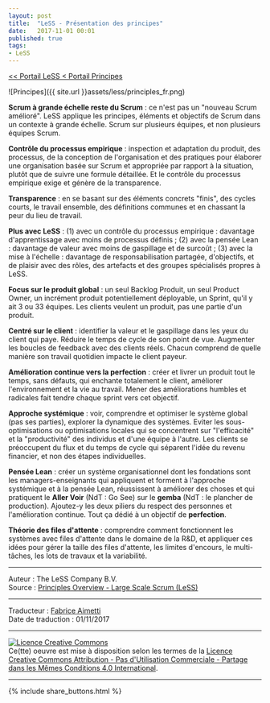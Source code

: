 ```yaml
---
layout: post
title:  "LeSS - Présentation des principes"
date:   2017-11-01 00:01
published: true
tags:
- LeSS
---
```


[<< Portail LeSS < Portail Principes](http://www.les-traducteurs-agiles.org/2016/12/28/less-portail-principes.html)

![Principes]({{ site.url }}assets/less/principles_fr.png)

**Scrum à grande échelle reste du Scrum** : ce n'est pas un "nouveau Scrum amélioré". LeSS applique les principes, éléments et objectifs de Scrum dans un contexte à grande échelle. Scrum sur plusieurs équipes, et non plusieurs équipes Scrum.

**Contrôle du processus empirique** : inspection et adaptation du produit, des processus, de la conception de l'organisation et des pratiques pour élaborer une organisation basée sur Scrum et appropriée par rapport à la situation, plutôt que de suivre une formule détaillée. Et le contrôle du processus empirique exige et génère de la transparence.

**Transparence** : en se basant sur des éléments concrets "finis", des cycles courts, le travail ensemble, des définitions communes et en chassant la peur du lieu de travail.

**Plus avec LeSS** : (1) avec un contrôle du processus empirique : davantage d'apprentissage avec moins de processus définis ; (2) avec la pensée Lean : davantage de valeur avec moins de gaspillage et de surcoût ; (3) avec la mise à l'échelle : davantage de responsabilisation partagée, d'objectifs, et de plaisir avec des rôles, des artefacts et des groupes spécialisés propres à LeSS.

**Focus sur le produit global** : un seul Backlog Produit, un seul Product Owner, un incrément produit potentiellement déployable, un Sprint, qu'il y ait 3 ou 33 équipes. Les clients veulent un produit, pas une partie d'un produit.

**Centré sur le client** : identifier la valeur et le gaspillage dans les yeux du client qui paye. Réduire le temps de cycle de son point de vue. Augmenter les boucles de feedback avec des clients réels. Chacun comprend de quelle manière son travail quotidien impacte le client payeur.

**Amélioration continue vers la perfection** : créer et livrer un produit tout le temps, sans défauts, qui enchante totalement le client, améliorer l'environnement et la vie au travail. Mener des améliorations humbles et radicales fait tendre chaque sprint vers cet objectif.

**Approche systémique** : voir, comprendre et optimiser le système global (pas ses parties), explorer la dynamique des systèmes. Eviter les sous-optimisations ou optimisations locales qui se concentrent sur "l'efficacité" et la "productivité" des individus et d'une équipe à l'autre. Les clients se préoccupent du flux et du temps de cycle qui séparent l'idée du revenu financier, et non des étapes individuelles.

**Pensée Lean** : créer un système organisationnel dont les fondations sont les managers-enseignants qui appliquent et forment à l'approche systémique et à la pensée Lean, réussissent à améliorer des choses et qui pratiquent le **Aller Voir** (NdT : Go See) sur le **gemba** (NdT : le plancher de production). Ajoutez-y les deux piliers du respect des personnes et l'amélioration continue. Tout ça dédié à un objectif de **perfection**.

**Théorie des files d'attente** : comprendre comment fonctionnent les systèmes avec files d'attente dans le domaine de la R&D, et appliquer ces idées pour gérer la taille des files d'attente, les limites d'encours, le multi-tâches, les lots de travaux et la variabilité.


---
Auteur : The LeSS Company B.V.  
Source : [Principles Overview - Large Scale Scrum (LeSS)](https://less.works/less/principles/overview.html)  

---
Traducteur : [Fabrice Aimetti](http://www.fabrice-aimetti.fr/)  
Date de traduction : 01/11/2017  

---

<a rel="license" href="http://creativecommons.org/licenses/by-nc-sa/4.0/"><img alt="Licence Creative Commons" style="border-width:0" src="http://i.creativecommons.org/l/by-nc-sa/4.0/88x31.png" /></a><br />Ce(tte) oeuvre est mise à disposition selon les termes de la <a rel="license" href="http://creativecommons.org/licenses/by-nc-sa/4.0/">Licence Creative Commons Attribution - Pas d'Utilisation Commerciale - Partage dans les Mêmes Conditions 4.0 International</a>.

---

{% include share_buttons.html %}
